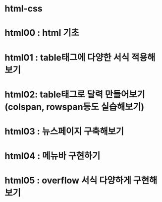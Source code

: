 # html-css
# html00 :  html 기초 
# html01 : table태그에 다양한 서식 적용해보기
# html02:  table태그로 달력 만들어보기(colspan, rowspan등도 실습해보기)
# html03 : 뉴스페이지 구축해보기 
# html04 : 메뉴바 구현하기
# html05 : overflow 서식 다양하게 구현해보기
